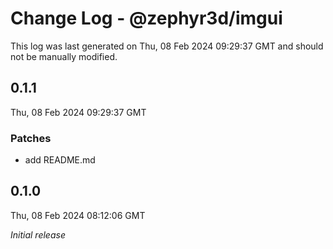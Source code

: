 # Change Log - @zephyr3d/imgui

This log was last generated on Thu, 08 Feb 2024 09:29:37 GMT and should not be manually modified.

## 0.1.1
Thu, 08 Feb 2024 09:29:37 GMT

### Patches

- add README.md

## 0.1.0
Thu, 08 Feb 2024 08:12:06 GMT

_Initial release_

